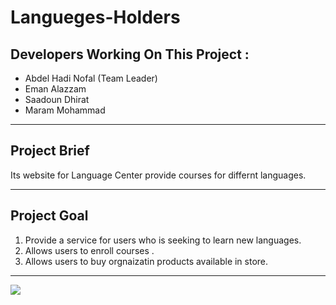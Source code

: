 # Langueges-Holders

## Developers Working On This Project :

* Abdel Hadi Nofal (Team Leader)
* Eman Alazzam
* Saadoun Dhirat
* Maram Mohammad

***

## Project Brief

Its website for Language Center provide courses for differnt languages.

***

## Project Goal 

1. Provide a service for users who is seeking to learn new languages.
2. Allows users to enroll courses .
3. Allows users to buy orgnaizatin products available in store.

***

<img align="center" src="https://www.i-diom.at/wp-content/uploads/2017/05/a-different-language-is-a-different-vision-of-life-fellini.jpg">





